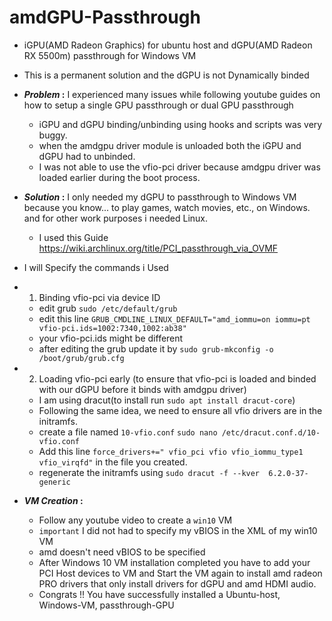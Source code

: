 # amdGPU-Passthrough
- iGPU(AMD Radeon Graphics) for ubuntu host and dGPU(AMD Radeon RX 5500m) passthrough for Windows VM

- This is a permanent solution and the dGPU is not Dynamically binded
- ***Problem* :** I experienced many issues while following youtube guides on how to setup a single GPU passthrough or dual GPU passthrough
  - iGPU and dGPU binding/unbinding using hooks and scripts was very buggy.
  - when the amdgpu driver module is unloaded both the iGPU and dGPU had to unbinded.
  - I was not able to use the vfio-pci driver because amdgpu driver was loaded earlier during the boot process.
- ***Solution* :** I only needed my dGPU to passthrough to Windows VM because you know... to play games, watch movies, etc., on Windows. and for other work purposes i needed Linux.
  - I used this Guide https://wiki.archlinux.org/title/PCI_passthrough_via_OVMF

- I will Specify the commands i Used
- 1. Binding vfio-pci via device ID
  - edit grub `sudo /etc/default/grub`
  - edit this line `GRUB_CMDLINE_LINUX_DEFAULT="amd_iommu=on iommu=pt vfio-pci.ids=1002:7340,1002:ab38"`
  - your vfio-pci.ids might be different
  - after editing the grub update it by `sudo grub-mkconfig -o /boot/grub/grub.cfg`
- 2. Loading vfio-pci early (to ensure that vfio-pci is loaded and binded with our dGPU before it binds with amdgpu driver)
  - I am using dracut(to install run `sudo apt install dracut-core`)
  - Following the same idea, we need to ensure all vfio drivers are in the initramfs.
  - create a file named `10-vfio.conf` `sudo nano /etc/dracut.conf.d/10-vfio.conf`
  - Add this line `force_drivers+=" vfio_pci vfio vfio_iommu_type1 vfio_virqfd"` in the file you created.
  - regenerate the initramfs using `sudo dracut -f --kver  6.2.0-37-generic`

- ***VM Creation* :**
  - Follow any youtube video to create a `win10` VM
  - `important` I did not had to specify my vBIOS in the XML of my win10 VM
  - amd doesn't need vBIOS to be specified
  - After Windows 10 VM installation completed you have to add your PCI Host devices to VM and Start the VM again to install amd radeon PRO drivers that only install drivers for dGPU and amd HDMI audio.
  - Congrats !! You have successfully installed a Ubuntu-host, Windows-VM, passthrough-GPU  
